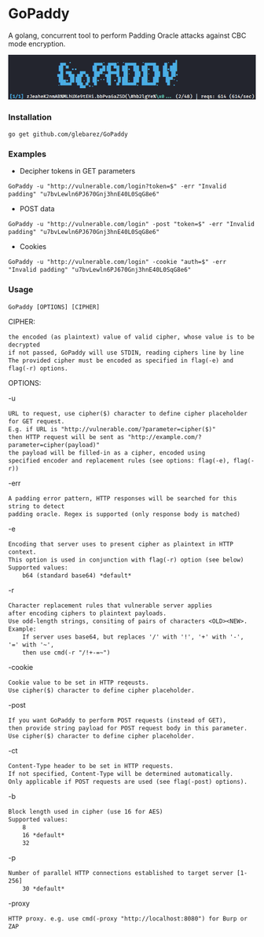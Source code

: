 # GoPaddy

A golang, concurrent tool to perform Padding Oracle attacks against CBC mode encryption.

![demo](demo.gif)


### Installation
```console
go get github.com/glebarez/GoPaddy
```

### Examples
- Decipher tokens in GET parameters
```console
GoPaddy -u "http://vulnerable.com/login?token=$" -err "Invalid padding" "u7bvLewln6PJ670Gnj3hnE40L0SqG8e6"
````

- POST data
```console
GoPaddy -u "http://vulnerable.com/login" -post "token=$" -err "Invalid padding" "u7bvLewln6PJ670Gnj3hnE40L0SqG8e6"
````

- Cookies
```console
GoPaddy -u "http://vulnerable.com/login" -cookie "auth=$" -err "Invalid padding" "u7bvLewln6PJ670Gnj3hnE40L0SqG8e6"
````

### Usage
```console
GoPaddy [OPTIONS] [CIPHER]
```

CIPHER:

	the encoded (as plaintext) value of valid cipher, whose value is to be decrypted
	if not passed, GoPaddy will use STDIN, reading ciphers line by line
	The provided cipher must be encoded as specified in flag(-e) and flag(-r) options. 

OPTIONS:

-u

	URL to request, use cipher($) character to define cipher placeholder for GET request.
	E.g. if URL is "http://vulnerable.com/?parameter=cipher($)"
	then HTTP request will be sent as "http://example.com/?parameter=cipher(payload)"
	the payload will be filled-in as a cipher, encoded using 
	specified encoder and replacement rules (see options: flag(-e), flag(-r))

-err

	A padding error pattern, HTTP responses will be searched for this string to detect 
	padding oracle. Regex is supported (only response body is matched)

-e

	Encoding that server uses to present cipher as plaintext in HTTP context.
	This option is used in conjunction with flag(-r) option (see below)
	Supported values:
		b64 (standard base64) *default*

-r

	Character replacement rules that vulnerable server applies
	after encoding ciphers to plaintext payloads.
	Use odd-length strings, consiting of pairs of characters <OLD><NEW>.
	Example:
		If server uses base64, but replaces '/' with '!', '+' with '-', '=' with '~',
		then use cmd(-r "/!+-=~")

-cookie

	Cookie value to be set in HTTP reqeusts.
	Use cipher($) character to define cipher placeholder.

-post

	If you want GoPaddy to perform POST requests (instead of GET), 
	then provide string payload for POST request body in this parameter.
	Use cipher($) character to define cipher placeholder. 

-ct

	Content-Type header to be set in HTTP requests.
	If not specified, Content-Type will be determined automatically.
	Only applicable if POST requests are used (see flag(-post) options).
	
-b

	Block length used in cipher (use 16 for AES)
	Supported values:
		8
		16 *default*
		32

-p

	Number of parallel HTTP connections established to target server [1-256]
		30 *default*
		
-proxy

	HTTP proxy. e.g. use cmd(-proxy "http://localhost:8080") for Burp or ZAP